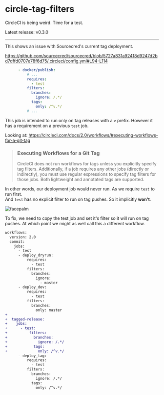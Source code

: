 # circle-tag-filters
CircleCI is being weird. Time for a test.


Latest release: v0.3.0

---

This shows an issue with Sourcecred's current tag deployment.

https://github.com/sourcecred/sourcecred/blob/5727a831a92418d9247d2bd7dffd0707e78f6d75/.circleci/config.yml#L94-L114

```yml
      - docker/publish:
          # ...
          requires:
            - test
          filters:
            branches:
              ignore: /.*/
            tags:
              only: /^v.*/
          # ...
```

This job is intended to run only on tag releases with a `v` prefix.
However it has a requirement on a previous `test` job.

Looking at: https://circleci.com/docs/2.0/workflows/#executing-workflows-for-a-git-tag

> ### Executing Workflows for a Git Tag
>
> CircleCI does not run workflows for tags unless you explicitly specify tag filters. Additionally, if a job requires any other jobs (directly or indirectly), you must use regular expressions to specify tag filters for those jobs. Both lightweight and annotated tags are supported.

In other words, our deployment job would never run. As we require `test` to run first.<br>
And `test` has no explicit filter to run on tag pushes. So it implicitly **won't**.

![facepalm](https://media.giphy.com/media/SEp6Zq6ZkzUNW/giphy.gif)

To fix, we need to copy the test job and set it's filter so it will run on tag pushes.
At which point we might as well call this a different workflow.

```diff
workflows:
  version: 2.0
  commit:
    jobs:
      - test
      - deploy_dryrun:
          requires:
            - test
          filters:
            branches:
              ignore:
                - master
      - deploy_dev:
          requires:
            - test
          filters:
            branches:
              only: master
+
+  tagged-release:
+    jobs:
+      - test:
+          filters:
+            branches:
+              ignore: /.*/
+            tags:
+              only: /^v.*/
      - deploy_tag:
          requires:
            - test
          filters:
            branches:
              ignore: /.*/
            tags:
              only: /^v.*/
```
